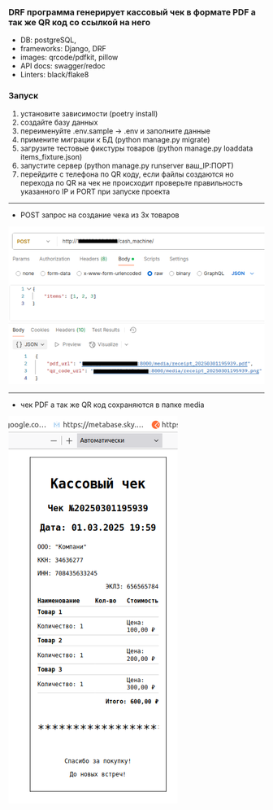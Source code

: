 ### DRF программа генерирует кассовый чек в формате PDF а так же QR код со ссылкой на него

* DB: postgreSQL, 
* frameworks: Django, DRF
* images: qrcode/pdfkit, pillow
* API docs: swagger/redoc
* Linters: black/flake8
### Запуск
1. установите зависимости (poetry install)
2. создайте базу данных
3. переименуйте .env.sample -> .env и заполните данные
4. примените миграции к БД (python manage.py migrate)
5. загрузите тестовые фикстуры товаров
   (python manage.py loaddata items_fixture.json)
6. запустите сервер (python manage.py runserver ваш_IP:ПОРТ)
7. перейдите с телефона по QR коду, если файлы создаются но перехода по QR на чек не происходит проверьте правильность указанного IP и PORT при запуске проекта
***
- POST запрос на создание чека из 3х товаров

![post.png](png/post.png)
***
- чек PDF а так же QR код сохраняются в папке media

![img.png](png/img.png)

